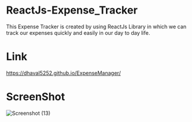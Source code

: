 # ReactJs-Expense_Tracker
This Expense Tracker is created by using ReactJs Library in which we can track our expenses quickly and easily in our day to day life.

# Link

https://dhaval5252.github.io/ExpenseManager/

# ScreenShot

![Screenshot (13)](https://user-images.githubusercontent.com/104157532/164593304-2ae2ec44-4914-4648-b4d9-a78758478b06.png)

